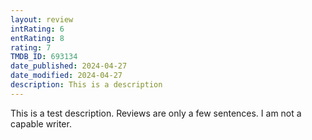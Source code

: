 ```yaml
---
layout: review
intRating: 6
entRating: 8
rating: 7
TMDB_ID: 693134
date_published: 2024-04-27
date_modified: 2024-04-27
description: This is a description
---
```


This is a test description. Reviews are only a few sentences. I am not a capable writer.
